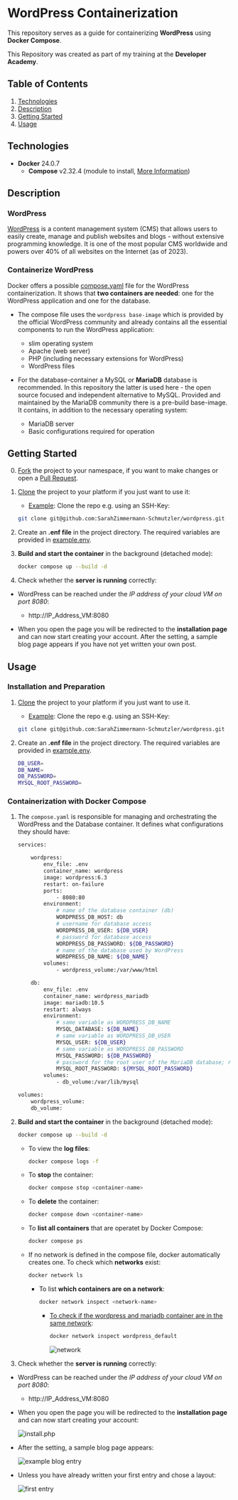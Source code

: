 # WordPress Containerization

This repository serves as a guide for containerizing **WordPress** using **Docker Compose**.  
  
This Repository was created as part of my training at the **Developer Academy**.  

## Table of Contents
1. <a href="#technologies">Technologies</a>  
2. <a href="#description">Description</a>  
3. <a href="#getting-started">Getting Started</a>  
4. <a href="#usage">Usage</a>  

## Technologies
* **Docker** 24.0.7
    * **Compose** v2.32.4 (module to install, <a href="https://docs.docker.com/compose/">More Information</a>)

## Description
### WordPress
<a href="https://wordpress.com/de/">WordPress</a> is a content management system (CMS) that allows users to easily create, manage and publish websites and blogs - without extensive programming knowledge. It is one of the most popular CMS worldwide and powers over 40% of all websites on the Internet (as of 2023).

### Containerize WordPress
Docker offers a possible <a href="https://hub.docker.com/_/wordpress">compose.yaml</a> file for the WordPress containerization. It shows that **two containers are needed**: one for the WordPress application and one for the database.  

- The compose file uses the `wordpress base-image` which is provided by the official WordPress community and already contains all the essential components to run the WordPress application:
    - slim operating system
    - Apache (web server)
    - PHP (including necessary extensions for WordPress)
    - WordPress files

- For the database-container a MySQL or **MariaDB** database is recommended. In this repository the latter is used here - the open source focused and independent alternative to MySQL. Provided and maintained by the MariaDB community there is a pre-build base-image. It contains, in addition to the necessary operating system:
    - MariaDB server
    - Basic configurations required for operation

## Getting Started
0) <a href="https://docs.github.com/de/pull-requests/collaborating-with-pull-requests/working-with-forks/fork-a-repo">Fork</a> the project to your namespace, if you want to make changes or open a <a href="https://docs.github.com/de/pull-requests/collaborating-with-pull-requests/proposing-changes-to-your-work-with-pull-requests/about-pull-requests">Pull Request</a>.

1) <a href="https://docs.github.com/en/repositories/creating-and-managing-repositories/cloning-a-repository">Clone</a> the project to your platform if you just want to use it:
    - <ins>Example</ins>: Clone the repo e.g. using an SSH-Key:  
    ```bash
    git clone git@github.com:SarahZimmermann-Schmutzler/wordpress.git
    ```

2) Create an **.enf file** in the project directory. The required variables are provided in <a href="https://github.com/SarahZimmermann-Schmutzler/wordpress/blob/main/example.env">example.env</a>.

3) **Build and start the container** in the background (detached mode):
    ```bash
    docker compose up --build -d
    ```

4) Check whether the **server is running** correctly:
- WordPress can be reached under the *IP address of your cloud VM on port 8080*:
    - http://IP_Address_VM:8080

- When you open the page you will be redirected to the **installation page** and can now start creating your account. After the setting, a sample blog page appears if you have not yet written your own post.

## Usage
### Installation and Preparation
1) <a href="https://docs.github.com/en/repositories/creating-and-managing-repositories/cloning-a-repository">Clone</a> the project to your platform if you just want to use it.
    - <ins>Example</ins>: Clone the repo e.g. using an SSH-Key:  
    ```bash
    git clone git@github.com:SarahZimmermann-Schmutzler/wordpress.git
    ```
2) Create an **.enf file** in the project directory. The required variables are provided in <a href="https://github.com/SarahZimmermann-Schmutzler/wordpress/blob/main/example.env">example.env</a>.  
    
    ```bash
    DB_USER=
    DB_NAME=
    DB_PASSWORD=
    MYSQL_ROOT_PASSWORD=
    ```

### Containerization with Docker Compose
1) The `compose.yaml` is responsible for managing and orchestrating the WordPress and the Database container. It defines what configurations they should have:
    ```bash
    services:

        wordpress:
            env_file: .env
            container_name: wordpress
            image: wordpress:6.3
            restart: on-failure
            ports:
                - 8080:80
            environment:
                # name of the database container (db)
                WORDPRESS_DB_HOST: db
                # username for database access
                WORDPRESS_DB_USER: ${DB_USER}
                # password for database access
                WORDPRESS_DB_PASSWORD: ${DB_PASSWORD}
                # name of the database used by WordPress
                WORDPRESS_DB_NAME: ${DB_NAME}
            volumes:
                - wordpress_volume:/var/www/html

        db:
            env_file: .env
            container_name: wordpress_mariadb
            image: mariadb:10.5
            restart: always
            environment:
                # same variable as WORDPRESS_DB_NAME
                MYSQL_DATABASE: ${DB_NAME}
                # same variable as WORDPRESS_DB_USER
                MYSQL_USER: ${DB_USER}
                # same variable as WORDPRESS_DB_PASSWORD
                MYSQL_PASSWORD: ${DB_PASSWORD}
                # password for the root user of the MariaDB database; required for administrative tasks
                MYSQL_ROOT_PASSWORD: ${MYSQL_ROOT_PASSWORD}
            volumes:
                - db_volume:/var/lib/mysql

    volumes:
        wordpress_volume:
        db_volume:
    ```

2) **Build and start the container** in the background (detached mode):
    ```bash
    docker compose up --build -d
    ```
    - To view the **log files**:
        ```bash
        docker compose logs -f
        ```
    - To **stop** the container:
        ```bash
        docker compose stop <container-name>
        ```
    - To **delete** the container:
        ```bash
        docker compose down <container-name>
        ```
    - To **list all containers** that are operatet by Docker Compose:
        ```bash
        docker compose ps
        ```
    - If no network is defined in the compose file, docker automatically creates one. To check which **networks** exist:
        ```bash
        docker network ls
        ```
        - To list **which containers are on a network**:
            ```bash
            docker network inspect <network-name>
            ```
            - <ins>To check if the wordpress and mariadb container are in the same network</ins>:
                ```bash
                docker network inspect wordpress_default
                ```  
                <img alt="network" src="https://github.com/SarahZimmermann-Schmutzler/wordpress/blob/main/network.png"></img>

3) Check whether the **server is running** correctly:
- WordPress can be reached under the *IP address of your cloud VM on port 8080*:
    - http://IP_Address_VM:8080

- When you open the page you will be redirected to the **installation page** and can now start creating your account:  

    <img alt="install.php" src="https://github.com/SarahZimmermann-Schmutzler/wordpress/blob/main/install.png"></img>

- After the setting, a sample blog page appears:  

    <img alt="example blog entry" src="https://github.com/SarahZimmermann-Schmutzler/wordpress/blob/main/example.png"></img>

- Unless you have already written your first entry and chose a layout:  

    <img alt="first entry" src="https://github.com/SarahZimmermann-Schmutzler/wordpress/blob/main/entry.png"></img>